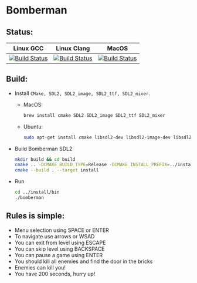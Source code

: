 # Bomberman

## Status:
| Linux GCC | Linux Clang | MacOS |
|-----------|-------------|-------|
| [![Build Status](https://travis-matrix-badges.herokuapp.com/repos/i-bardinov/bomberman-sdl2/branches/master/1)](https://travis-ci.org/i-bardinov/bomberman-sdl2) | [![Build Status](https://travis-matrix-badges.herokuapp.com/repos/i-bardinov/bomberman-sdl2/branches/master/2)](https://travis-ci.org/i-bardinov/bomberman-sdl2) | [![Build Status](https://travis-matrix-badges.herokuapp.com/repos/i-bardinov/bomberman-sdl2/branches/master/3)](https://travis-ci.org/i-bardinov/bomberman-sdl2) |

## Build:
- Install `CMake, SDL2, SDL2_image, SDL2_ttf, SDL2_mixer`.
  - MacOS:
    ```sh
    brew install cmake SDL2 SDL2_image SDL2_ttf SDL2_mixer
    ```
  - Ubuntu:
    ```sh
    sudo apt-get install cmake libsdl2-dev libsdl2-image-dev libsdl2-ttf-dev libsdl2-mixer-dev
    ```

- Build Bomberman SDL2
    ```sh
    mkdir build && cd build
    cmake .. -DCMAKE_BUILD_TYPE=Release -DCMAKE_INSTALL_PREFIX=../install
    cmake --build . --target install
    ```

- Run
    ```sh
    cd ../install/bin
    ./bomberman
    ```

## Rules is simple:
  - Menu selection using SPACE or ENTER
  - To navigate use arrows or WSAD
  - You can exit from level using ESCAPE
  - You can skip level using BACKSPACE
  - You can pause a game using ENTER
  - You should kill all enemies and find the door in the bricks
  - Enemies can kill you!
  - You have 200 seconds, hurry up!
